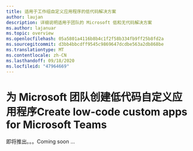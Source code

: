 ```yaml
---
title: 适用于工作组自定义应用程序的低代码解决方案
author: laujan
description: 详细说明适用于团队的 Microsoft 低和无代码解决方案
ms.author: lajanuar
ms.topic: overview
ms.openlocfilehash: 05a5801a4116b8b4c1f2f58b334fb9ff25b8fd2a
ms.sourcegitcommit: d3bb4bbcdff9545c9869647dcdbe563a2db868be
ms.translationtype: MT
ms.contentlocale: zh-CN
ms.lasthandoff: 09/18/2020
ms.locfileid: "47964669"
---
```

# <a name="create-low-code-custom-apps-for-microsoft-teams"></a><span data-ttu-id="bffcd-103">为 Microsoft 团队创建低代码自定义应用程序</span><span class="sxs-lookup"><span data-stu-id="bffcd-103">Create low-code custom apps for Microsoft Teams</span></span>

<span data-ttu-id="bffcd-104">即将推出。。。</span><span class="sxs-lookup"><span data-stu-id="bffcd-104">Coming soon ...</span></span>
